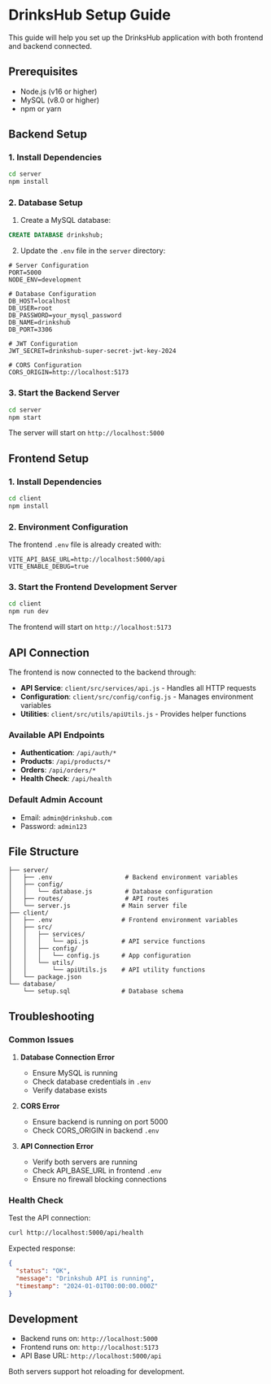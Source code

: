 # DrinksHub Setup Guide

This guide will help you set up the DrinksHub application with both frontend and backend connected.

## Prerequisites

- Node.js (v16 or higher)
- MySQL (v8.0 or higher)
- npm or yarn

## Backend Setup

### 1. Install Dependencies

```bash
cd server
npm install
```

### 2. Database Setup

1. Create a MySQL database:
```sql
CREATE DATABASE drinkshub;
```

2. Update the `.env` file in the `server` directory:
```env
# Server Configuration
PORT=5000
NODE_ENV=development

# Database Configuration
DB_HOST=localhost
DB_USER=root
DB_PASSWORD=your_mysql_password
DB_NAME=drinkshub
DB_PORT=3306

# JWT Configuration
JWT_SECRET=drinkshub-super-secret-jwt-key-2024

# CORS Configuration
CORS_ORIGIN=http://localhost:5173
```

### 3. Start the Backend Server

```bash
cd server
npm start
```

The server will start on `http://localhost:5000`

## Frontend Setup

### 1. Install Dependencies

```bash
cd client
npm install
```

### 2. Environment Configuration

The frontend `.env` file is already created with:
```env
VITE_API_BASE_URL=http://localhost:5000/api
VITE_ENABLE_DEBUG=true
```

### 3. Start the Frontend Development Server

```bash
cd client
npm run dev
```

The frontend will start on `http://localhost:5173`

## API Connection

The frontend is now connected to the backend through:

- **API Service**: `client/src/services/api.js` - Handles all HTTP requests
- **Configuration**: `client/src/config/config.js` - Manages environment variables
- **Utilities**: `client/src/utils/apiUtils.js` - Provides helper functions

### Available API Endpoints

- **Authentication**: `/api/auth/*`
- **Products**: `/api/products/*`
- **Orders**: `/api/orders/*`
- **Health Check**: `/api/health`

### Default Admin Account

- Email: `admin@drinkshub.com`
- Password: `admin123`

## File Structure

```
├── server/
│   ├── .env                    # Backend environment variables
│   ├── config/
│   │   └── database.js         # Database configuration
│   ├── routes/                 # API routes
│   └── server.js              # Main server file
├── client/
│   ├── .env                   # Frontend environment variables
│   ├── src/
│   │   ├── services/
│   │   │   └── api.js         # API service functions
│   │   ├── config/
│   │   │   └── config.js      # App configuration
│   │   └── utils/
│   │       └── apiUtils.js    # API utility functions
│   └── package.json
└── database/
    └── setup.sql              # Database schema
```

## Troubleshooting

### Common Issues

1. **Database Connection Error**
   - Ensure MySQL is running
   - Check database credentials in `.env`
   - Verify database exists

2. **CORS Error**
   - Ensure backend is running on port 5000
   - Check CORS_ORIGIN in backend `.env`

3. **API Connection Error**
   - Verify both servers are running
   - Check API_BASE_URL in frontend `.env`
   - Ensure no firewall blocking connections

### Health Check

Test the API connection:
```bash
curl http://localhost:5000/api/health
```

Expected response:
```json
{
  "status": "OK",
  "message": "Drinkshub API is running",
  "timestamp": "2024-01-01T00:00:00.000Z"
}
```

## Development

- Backend runs on: `http://localhost:5000`
- Frontend runs on: `http://localhost:5173`
- API Base URL: `http://localhost:5000/api`

Both servers support hot reloading for development. 